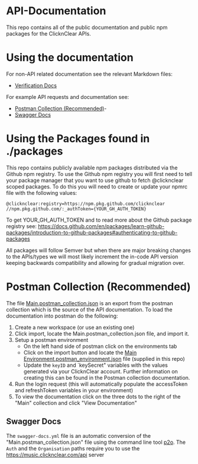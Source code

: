 # API-Documentation
This repo contains all of the public documentation and public npm packages for the ClicknClear APIs.

# Using the documentation
For non-API related documentation see the relevant Markdown files:
- [Verification Docs](<./docs/verification/Verification.md>)

For example API requests and documentation see:
- [Postman Collection (Recommended)](<./README.md#postman-collection-recommended>)-
- [Swagger Docs](<./README.md#swagger-docs>)


# Using the Packages found in ./packages
This repo contains publicly available npm packages distributed via the Github npm registry.
To use the Github npm registry you will first need to tell your package manager that you want to use github to fetch @clicknclear scoped packages. To do this you will need to create or update your npmrc file with the following values:
```
@clicknclear:registry=https://npm.pkg.github.com/clicknclear
//npm.pkg.github.com/:_authToken={YOUR_GH_AUTH_TOKEN}
```


To get YOUR_GH_AUTH_TOKEN and to read more about the Github package registry see: https://docs.github.com/en/packages/learn-github-packages/introduction-to-github-packages#authenticating-to-github-packages

All packages will follow Semver but when there are major breaking changes to the APIs/types we will most likely increment the in-code API version keeping backwards compatibility and allowing for gradual migration over.

# Postman Collection (Recommended)
The file [Main.postman_collection.json](<./docs/apis/Main.postman_collection.json>) is an export from the postman collection which is the source of the API documentation.
To load the documentation into postman do the following:
1) Create a new workspace (or use an existing one)
2) Click import, locate the Main.postman_collection.json file, and import it.
3) Setup a postman environment
   - On the left hand side of postman click on the   environments tab
   - Click on the import button and locate the [Main Environment.postman_environment.json](<./docs/apis/Main Environment.postman_environment.json>) file (supplied in this repo)
   -  Update the `keyID` and `keySecret" variables with the values generated via your ClicknClear account. Further information on creating this can be found in the Postman collection documentation.
4) Run the login request (this will automatically populate the accessToken and refreshToken variables in your environment)
5) To view the documentation click on the three dots to the right of the "Main" collection and click "View Documentation"

## Swagger Docs
The `swagger-docs.yml` file is an automatic conversion of the "Main.postman_collection.json" file using the command line tool [p2o](https://joolfe.github.io/postman-to-openapi/).
The `Auth` and the `Organisation` paths require you to use the https://music.clicknclear.com/api server
